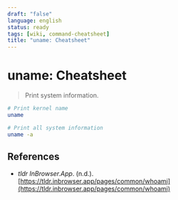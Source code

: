 ```yaml
---
draft: "false"
language: english
status: ready
tags: [wiki, command-cheatsheet]
title: "uname: Cheatsheet"
---
```


# uname: Cheatsheet

> Print system information.

```bash
# Print kernel name
uname

# Print all system information
uname -a
```

## References

- _tldr InBrowser.App_. (n.d.). [https://tldr.inbrowser.app/pages/common/whoami](https://tldr.inbrowser.app/pages/common/whoami)
